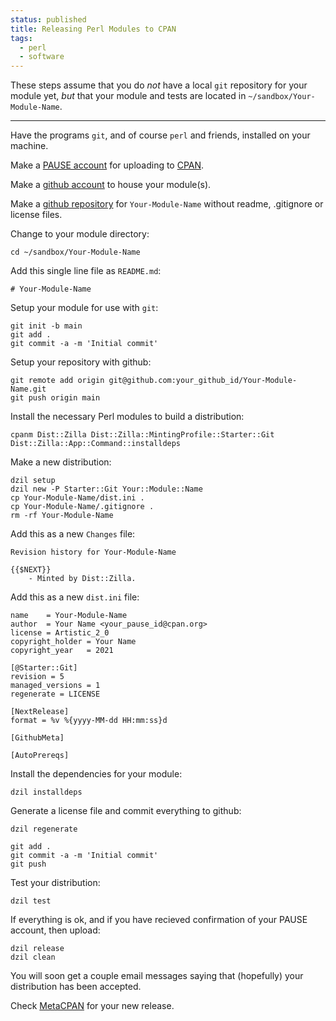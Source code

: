 ```yaml
---
status: published
title: Releasing Perl Modules to CPAN
tags:
  - perl
  - software
---
```


These steps assume that you do *not* have a local `git` repository for your module yet, *but* that your module and tests are located in `~/sandbox/Your-Module-Name`.

---

Have the programs `git`, and of course `perl` and friends, installed on your machine.

Make a [PAUSE account](https://pause.perl.org/pause/query?ACTION=request_id) for uploading to [CPAN](https://www.cpan.org/).

Make a [github account](https://github.com/join?ref_cta=Sign+up&ref_loc=header+logged+out&ref_page=%2F&source=header-home) to house your module(s).

Make a [github repository](https://github.com/new) for `Your-Module-Name` without readme, .gitignore or license files.

Change to your module directory:

    cd ~/sandbox/Your-Module-Name

Add this single line file as `README.md`:

    # Your-Module-Name

Setup your module for use with `git`:

    git init -b main
    git add .
    git commit -a -m 'Initial commit'

Setup your repository with github:

    git remote add origin git@github.com:your_github_id/Your-Module-Name.git
    git push origin main

Install the necessary Perl modules to build a distribution:

    cpanm Dist::Zilla Dist::Zilla::MintingProfile::Starter::Git Dist::Zilla::App::Command::installdeps

Make a new distribution:

    dzil setup
    dzil new -P Starter::Git Your::Module::Name
    cp Your-Module-Name/dist.ini .
    cp Your-Module-Name/.gitignore .
    rm -rf Your-Module-Name

Add this as a new `Changes` file:

    Revision history for Your-Module-Name

    {{$NEXT}}
        - Minted by Dist::Zilla.

Add this as a new `dist.ini` file:

    name    = Your-Module-Name
    author  = Your Name <your_pause_id@cpan.org>
    license = Artistic_2_0
    copyright_holder = Your Name
    copyright_year   = 2021

    [@Starter::Git]
    revision = 5
    managed_versions = 1
    regenerate = LICENSE

    [NextRelease]
    format = %v %{yyyy-MM-dd HH:mm:ss}d

    [GithubMeta]

    [AutoPrereqs]

Install the dependencies for your module:

    dzil installdeps

Generate a license file and commit everything to github:

    dzil regenerate

    git add .
    git commit -a -m 'Initial commit'
    git push

Test your distribution:

    dzil test

If everything is ok, and if you have recieved confirmation of your PAUSE account, then upload:

    dzil release
    dzil clean

You will soon get a couple email messages saying that (hopefully) your distribution has been accepted.

Check [MetaCPAN](https://metacpan.org/recent) for your new release.

